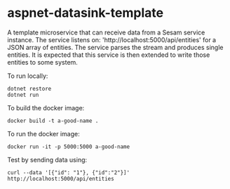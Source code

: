# aspnet-datasink-template
A template microservice that can receive data from a Sesam service instance. The service listens 
on: 'http://localhost:5000/api/entities' for a JSON array of entities. The service parses the stream
and produces single entities. It is expected that this service is then extended to write those entities
to some system.

To run locally:

    dotnet restore
    dotnet run

To build the docker image:

    docker build -t a-good-name .

To run the docker image:

    docker run -it -p 5000:5000 a-good-name

Test by sending data using:

    curl --data '[{"id": "1"}, {"id":"2"}]' http://localhost:5000/api/entities
